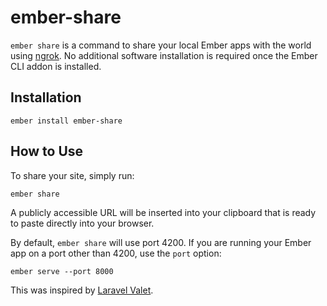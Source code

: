 # ember-share

`ember share` is a command to share your local Ember apps with the world using [ngrok](https://ngrok.com/). No additional software installation is required once the Ember CLI addon is installed.

## Installation

```
ember install ember-share
```


## How to Use

To share your site, simply run:

```
ember share
```

A publicly accessible URL will be inserted into your clipboard that is ready to paste directly into your browser.

By default, `ember share` will use port 4200. If you are running your Ember app on a port other than 4200, use the `port` option:

```
ember serve --port 8000
```

This was inspired by [Laravel Valet](https://laravel.com/docs/5.2/valet#sharing-sites).

